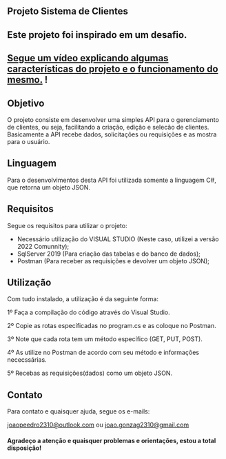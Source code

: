 ## Projeto Sistema de Clientes

## Este projeto foi inspirado em um desafio.

## [Segue um vídeo explicando algumas características do projeto e o funcionamento do mesmo.](https://youtu.be/_VCbF4bpjaQ) !

## Objetivo

O projeto consiste em desenvolver uma simples API para o gerenciamento de clientes, ou seja, facilitando a criação, edição e selecão de clientes.
Basicamente a API recebe dados, solicitações ou requisições e as mostra para o usuário.

## Linguagem

Para o desenvolvimentos desta API foi utilizada somente a linguagem C#, que retorna um objeto JSON.

## Requisitos

Segue os requisitos para utilizar o projeto:

- Necessário utilização do VISUAL STUDIO (Neste caso, utilizei a versão 2022 Comunnity);
- SqlServer 2019 (Para criação das tabelas e do banco de dados);
- Postman (Para receber as requisições e devolver um objeto JSON);

## Utilização

Com tudo instalado, a utilização é da seguinte forma:

1º Faça a compilação do código através do Visual Studio.

2º Copie as rotas específicadas no program.cs e as coloque no Postman.

3º Note que cada rota tem um método específico (GET, PUT, POST).

4º As utilize no Postman de acordo com seu método e informações nececssárias.

5º Recebas as requisições(dados) como um objeto JSON.


## Contato

Para contato e quaisquer ajuda, segue os e-mails:

joaopeedro2310@outlook.com ou joao.gonzag2310@gmail.com

#### Agradeço a atenção e quaisquer problemas e orientações, estou a total disposição!
